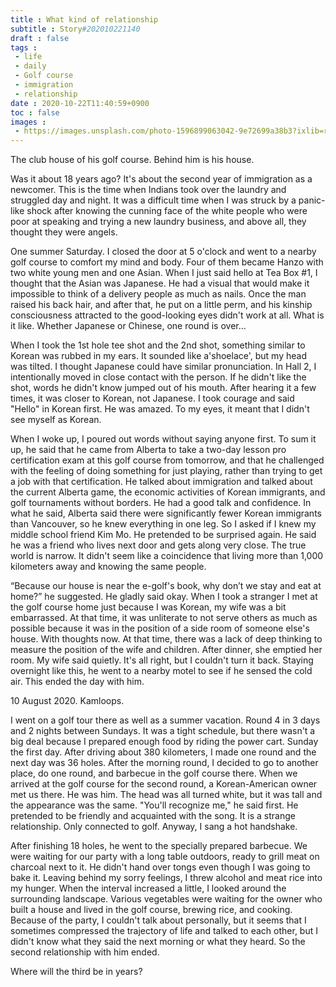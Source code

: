 ```yaml
---
title : What kind of relationship
subtitle : Story#202010221140
draft : false
tags :
 - life
 - daily
 - Golf course
 - immigration
 - relationship
date : 2020-10-22T11:40:59+0900
toc : false
images : 
 - https://images.unsplash.com/photo-1596899063042-9e72699a38b3?ixlib=rb-1.2.1&q=80&fm=jpg&crop=entropy&cs=tinysrgb&w=1080&fit=max&ixid=eyJhcHBfaWQiOjE1NTU0OX0
---
```

The club house of his golf course. Behind him is his house.  

Was it about 18 years ago? It's about the second year of immigration as a newcomer. This is the time when Indians took over the laundry and struggled day and night. It was a difficult time when I was struck by a panic-like shock after knowing the cunning face of the white people who were poor at speaking and trying a new laundry business, and above all, they thought they were angels.  

One summer Saturday. I closed the door at 5 o'clock and went to a nearby golf course to comfort my mind and body. Four of them became Hanzo with two white young men and one Asian. When I just said hello at Tea Box #1, I thought that the Asian was Japanese. He had a visual that would make it impossible to think of a delivery people as much as nails. Once the man raised his back hair, and after that, he put on a little perm, and his kinship consciousness attracted to the good-looking eyes didn't work at all. What is it like. Whether Japanese or Chinese, one round is over...  

When I took the 1st hole tee shot and the 2nd shot, something similar to Korean was rubbed in my ears. It sounded like a'shoelace', but my head was tilted. I thought Japanese could have similar pronunciation. In Hall 2, I intentionally moved in close contact with the person. If he didn't like the shot, words he didn't know jumped out of his mouth. After hearing it a few times, it was closer to Korean, not Japanese. I took courage and said "Hello" in Korean first. He was amazed. To my eyes, it meant that I didn't see myself as Korean.  

When I woke up, I poured out words without saying anyone first. To sum it up, he said that he came from Alberta to take a two-day lesson pro certification exam at this golf course from tomorrow, and that he challenged with the feeling of doing something for just playing, rather than trying to get a job with that certification. He talked about immigration and talked about the current Alberta game, the economic activities of Korean immigrants, and golf tournaments without borders. He had a good talk and confidence. In what he said, Alberta said there were significantly fewer Korean immigrants than Vancouver, so he knew everything in one leg. So I asked if I knew my middle school friend Kim Mo. He pretended to be surprised again. He said he was a friend who lives next door and gets along very close. The true world is narrow. It didn't seem like a coincidence that living more than 1,000 kilometers away and knowing the same people.  

“Because our house is near the e-golf's book, why don’t we stay and eat at home?” he suggested. He gladly said okay. When I took a stranger I met at the golf course home just because I was Korean, my wife was a bit embarrassed. At that time, it was unliterate to not serve others as much as possible because it was in the position of a side room of someone else's house. With thoughts now. At that time, there was a lack of deep thinking to measure the position of the wife and children. After dinner, she emptied her room. My wife said quietly. It's all right, but I couldn't turn it back. Staying overnight like this, he went to a nearby motel to see if he sensed the cold air. This ended the day with him.  

10 August 2020. Kamloops.  

I went on a golf tour there as well as a summer vacation. Round 4 in 3 days and 2 nights between Sundays. It was a tight schedule, but there wasn't a big deal because I prepared enough food by riding the power cart. Sunday the first day. After driving about 380 kilometers, I made one round and the next day was 36 holes. After the morning round, I decided to go to another place, do one round, and barbecue in the golf course there. When we arrived at the golf course for the second round, a Korean-American owner met us there. He was him. The head was all turned white, but it was tall and the appearance was the same. "You'll recognize me," he said first. He pretended to be friendly and acquainted with the song. It is a strange relationship. Only connected to golf. Anyway, I sang a hot handshake.  

After finishing 18 holes, he went to the specially prepared barbecue. We were waiting for our party with a long table outdoors, ready to grill meat on charcoal next to it. He didn't hand over tongs even though I was going to bake it. Leaving behind my sorry feelings, I threw alcohol and meat rice into my hunger. When the interval increased a little, I looked around the surrounding landscape. Various vegetables were waiting for the owner who built a house and lived in the golf course, brewing rice, and cooking. Because of the party, I couldn't talk about personally, but it seems that I sometimes compressed the trajectory of life and talked to each other, but I didn't know what they said the next morning or what they heard. So the second relationship with him ended.  

Where will the third be in years?